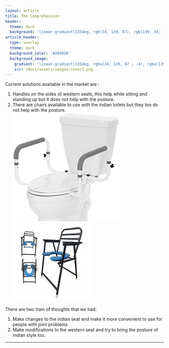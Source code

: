 ```yaml
---
layout: article
title: The Comprehension
header:
  theme: dark
  background: 'linear-gradient(135deg, rgb(34, 139, 87), rgb(139, 34, 139))'
article_header:
  type: overlay
  theme: dark
  background_color: '#203028'
  background_image:
    gradient: 'linear-gradient(135deg, rgba(34, 139, 87 , .4), rgba(139, 34, 139, .4))'
    src: /docs/assets/images/cover3.png
---
```


Current solutions available in the market are :
1. Handles on the sides of western seats, this help while sitting and standing up but it does not help with the posture.
2. There are chairs available to use with the indian toilets but they too do not help with the posture.
<img class="image image--sm" src="https://github.com/AayushKadam/Design-and-Innovation/blob/master/docs/assets/images/image1.png??raw=1"/><img class="image image--sm" src="/docs/assets/images/image2.png"/>

There are two train of thoughts that we had:
1. Make changes to the indian seat and make it more convenient to use for people with joint problems
2. Make modifications to the western seat and try to bring the posture of indian style loo.


<!--more-->

---




